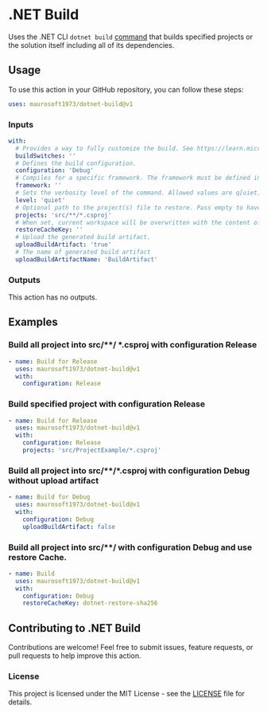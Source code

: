 # .NET Build

Uses the .NET CLI `dotnet build` [command](https://learn.microsoft.com/en-us/dotnet/core/tools/dotnet-build) that builds specified projects or the solution itself including all of its dependencies.

## Usage

To use this action in your GitHub repository, you can follow these steps:

```yaml
uses: maurosoft1973/dotnet-build@v1
```

### Inputs

```yaml
with:
  # Provides a way to fully customize the build. See https://learn.microsoft.com/en-us/visualstudio/msbuild/msbuild-command-line-reference?view=vs-2022#switches for more information.
  buildSwitches: ''
  # Defines the build configuration.
  configuration: 'Debug'
  # Compiles for a specific framework. The framework must be defined in the project file.
  framework: ''
  # Sets the verbosity level of the command. Allowed values are q[uiet], m[inimal], n[ormal], d[etailed], and diag[nostic]. The default is quiet.
  level: 'quiet'
  # Optional path to the project(s) file to restore. Pass empty to have MSBuild use the default behavior. Supports globbing.
  projects: 'src/**/*.csproj'
  # When set, current workspace will be overwritten with the content of the restore cache.
  restoreCacheKey: ''
  # Upload the generated build artifact.
  uploadBuildArtifact: 'true'
  # The name of generated build artifact
  uploadBuildArtifactName: 'BuildArtifact'
```

### Outputs

This action has no outputs.

## Examples

### Build all project into src/**/ *.csproj with configuration Release

```yaml
- name: Build for Release
  uses: maurosoft1973/dotnet-build@v1
  with:
    configuration: Release
```

### Build specified project with configuration Release

```yaml
- name: Build for Release
  uses: maurosoft1973/dotnet-build@v1
  with:
    configuration: Release
    projects: 'src/ProjectExample/*.csproj'
```

### Build all project into src/**/*.csproj with configuration Debug without upload artifact

```yaml
- name: Build for Debug
  uses: maurosoft1973/dotnet-build@v1
  with:
    configuration: Debug
    uploadBuildArtifact: false
```

### Build all project into src/**/ with configuration Debug and use restore Cache.

```yaml
- name: Build
  uses: maurosoft1973/dotnet-build@v1
  with:
    configuration: Debug
    restoreCacheKey: dotnet-restore-sha256
```

## Contributing to .NET Build

Contributions are welcome! 
Feel free to submit issues, feature requests, or pull requests to help improve this action.

### License

This project is licensed under the MIT License - see the [LICENSE](LICENSE) file for details.
